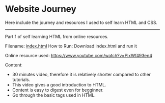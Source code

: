 # Website Journey

Here include the journey and resources I used to self learn HTML and CSS.

<hr>
Part 1 of self learning HTML from online resources.

Filename: [index.html](index.html)
How to Run: Download index.html and run it

Online resource used: https://www.youtube.com/watch?v=PlxWf493en4

Content: 
- 30 minutes video, therefore it is relatively shorter compared to other tutorials.
- This video gives a good introduction to HTML.
- Content is easy to digest even for begginner. 
- Go through the basic tags used in HTML.
